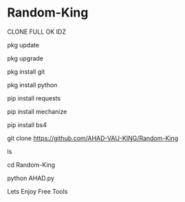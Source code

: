 # Random-King

CLONE FULL OK IDZ

pkg update

pkg upgrade

pkg install git

pkg install python

pip install requests

pip install mechanize

pip install bs4

git clone https://github.com/AHAD-VAU-KING/Random-King

ls

cd Random-King

python AHAD.py

Lets Enjoy Free Tools
